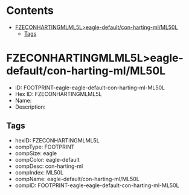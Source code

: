 



Contents
========

* [FZECONHARTINGMLML5L>eagle-default/con-harting-ml/ML50L](#fzeconhartingmlml5leagle-defaultcon-harting-mlml50l)
	* [Tags](#tags)

# FZECONHARTINGMLML5L>eagle-default/con-harting-ml/ML50L

- ID: FOOTPRINT-eagle-eagle-default-con-harting-ml-ML50L
- Hex ID: FZECONHARTINGMLML5L
- Name: 
- Description: 

## Tags

- hexID: FZECONHARTINGMLML5L
- oompType: FOOTPRINT
- oompSize: eagle
- oompColor: eagle-default
- oompDesc: con-harting-ml
- oompIndex: ML50L
- oompName: eagle-default/con-harting-ml/ML50L
- oompID: FOOTPRINT-eagle-eagle-default-con-harting-ml-ML50L

